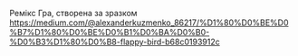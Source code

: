 Ремікс 
Гра, створена за зразком https://medium.com/@alexanderkuzmenko_86217/%D1%80%D0%BE%D0%B7%D1%80%D0%BE%D0%B1%D0%BA%D0%B0-%D0%B3%D1%80%D0%B8-flappy-bird-b68c0193912c 
